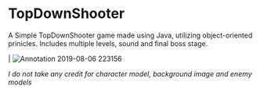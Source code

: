 # TopDownShooter
A Simple TopDownShooter game made using Java, utilizing object-oriented prinicles. Includes multiple levels, sound and final boss stage.

| ![Annotation 2019-08-06 223156](https://user-images.githubusercontent.com/22434695/62590431-56aa8180-b89a-11e9-8c84-4fb998d7783c.png)


*I do not take any credit for character model, background image and enemy models*
